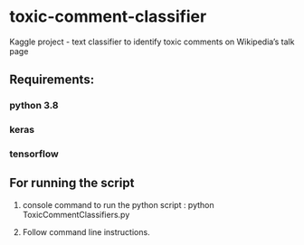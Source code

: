# toxic-comment-classifier
Kaggle project - text classifier to identify toxic comments on Wikipedia’s talk page

## Requirements:
### python 3.8
### keras
### tensorflow

## For running the script
1. console command to run the python script :
	python ToxicCommentClassifiers.py

2. Follow command line instructions.
